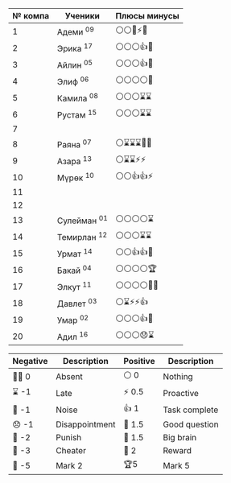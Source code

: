 
| № компа | Ученики                | Плюсы минусы |
| ------- | ---------------------- | ------------ |
| 1       | Адеми <sup>09</sup>    | ⚪⚪🏅⚡🧠      |
| 2       | Эрика <sup>17</sup>    | ⚪⚪⚪👍🧠      |
| 3       | Айлин <sup>05</sup>    | ⚪⚪⚪👍🧠      |
| 4       | Элиф <sup>06</sup>     | ⚪⚪⚪⚪🧠       |
| 5       | Камила <sup>08</sup>   | ⚪⚪⚪⌛⌛        |
| 6       | Рустам <sup>15</sup>   | ⚪⚪⚪⌛⌛        |
| 7       |                        |              |
| 8       | Раяна <sup>07</sup>    | ⚪⌛⌛⌛😶‍🌫️   |
| 9       | Азара <sup>13</sup>    | ⚪⌛⌛⚡⚡        |
| 10      | Мүрөк <sup>10</sup>    | ⚪⚪👍👍⚡      |
| 11      |                        |              |
| 12      |                        |              |
| 13      | Сулейман <sup>01</sup> | ⚪⚪⚪⚪⌛        |
| 14      | Темирлан <sup>12</sup> | ⚪⚪⚪⌛⌛        |
| 15      | Урмат <sup>14</sup>    | ⚪⚪👍👍🧠     |
| 16      | Бакай <sup>04</sup>    | ⚪⚪⚪⚪🏆       |
| 17      | Элкут <sup>11</sup>    | ⚪⚪⚪⚪😶‍🌫️   |
| 18      | Давлет <sup>03</sup>   | ⚪⌛⚡⚡👍       |
| 19      | Умар <sup>02</sup>     | ⚪⚪⚪👍📢      |
| 20      | Адил <sup>16</sup>     | ⚪⚪⚪😞⌛       |

| Negative | Description    | Positive | Description   |
| -------- | -------------- | -------- | ------------- |
| 😶‍🌫️ 0 | Absent         | ⚪ 0      | Nothing       |
| ⌛ -1     | Late           | ⚡ 0.5    | Proactive     |
| 📢 -1    | Noise          | 👍 1     | Task complete |
| 😞 -1    | Disappointment | 🤌 1.5   | Good question |
| 👺 -2    | Punish         | 🧠 1.5   | Big brain     |
| 🤥 -3    | Cheater        | 🏅️ 2    | Reward        |
| 🏴 -5    | Mark 2         | 🏆5      | Mark 5        |
